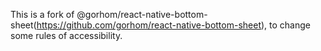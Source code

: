 This is a fork of @gorhom/react-native-bottom-sheet(https://github.com/gorhom/react-native-bottom-sheet), to change some rules of accessibility.
